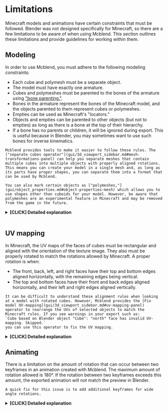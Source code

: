 # Limitations

Minecraft models and animations have certain constraints that must be followed. Blender was not designed specifically for Minecraft, so there are a few limitations to be aware of when using Mcblend. This section outlines these limitations and provide guidelines for working within them.


## Modeling
In order to use Mcblend, you must adhere to the following modeling constraints:

- Each cube and polymesh must be a separate object.
- The model must have exactly one armature.
- Cubes and polymeshes must be parented to the bones of the armature using ["bone parenting."](https://docs.blender.org/manual/en/2.93/scene_layout/object/editing/parent.html#bone-parent).
- Bones in the armature represent the bones of the Minecraft model, and the objects parented to them represent cubes or polymeshes.
- Empties can be used as Minecraft's "locators."
- Objects and empties can be parented to other objects (but not to empties) as long as there is a bone at the top of their hierarchy.
- If a bone has no parents or children, it will be ignored during export. This is useful because in Blender, you may sometimes want to use such bones for inverse kinematics.

```{note}
Mcblend provides tools to make it easier to follow these rules. The ["separate cubes operator"](gui/3d_viewport_sidebar.md#mesh-transformations-panel) can help you separate meshes that contain multiple cubes into multiple objects with properly aligned rotations. This means you can create your model in a single mesh and, as long as its parts have proper shapes, you can separate them into a format that can be used by Mcblend.

You can also mark certain objects as ["polymeshes,"](gui/object_properties.md#object-properties-mesh) which allows you to use shapes other than cuboids for your model. However, be aware that polymeshes are an experimental feature in Minecraft and may be removed from the game in the future.
```

<details>
<summary><b>[CLICK] Detailed explanation</b></summary>

Modeling limitations are the result of the format of Minecraft's model files. As shown in the code snippet below, a Minecraft model is made up of bones, with each bone containing a list of cubes and/or a single polymesh. Each cube and polymesh has its own pivot and rotation, and Mcblend needs this information in order to export the model correctly. This means that it is not possible to pack everything into a single mesh, as a mesh is simply a collection of vertices without a concept of rotation of its separate parts. Instead, you must create separate meshes for each cube and polymesh.
```
{
    "format_version": "1.16.0",
    "minecraft:geometry": [
        {
            "description": {
                ...
            },
            "bones": [
                {
                    "name": "my_bone",
                    "pivot": [0, 0, 0],
                    "rotation": [90, 0, 0],
                    "locators": {
                        "my_locator": {
                            "offset": [0, 0, 0],
                            "rotation": [-45, 0, 0]
                        }
                    },
                    "cubes": [
                        {
                            "uv": [0.0, 0.0],
                            "size": [32, 32, 32],
                            "origin": [-16, -16, -16],
                            "pivot": [0, 0, 0],
                            "rotation": [-90, 0, 0]
                        },
                        {
                            ...
                        }
                    ],
                    "poly_mesh": {
                        ...
                    }
                },
                {
                    "name": "my_bone2",
                    "parent": "my_bone",
                    ...
                }
            ]
        }
    ]
}
```

The rule of using a single armature per Minecraft model helps to make the mapping between the model in Blender and the model in Minecraft more intuitive and easier to understand. It also simplifies the process of working with multiple models. In earlier versions of Mcblend, it was possible to use hierarchies where some bones were represented by empties, but this made the models confusing and difficult to interpret, so the feature was removed. By enforcing the use of a single armature, it becomes clearer how the various parts of the model in Blender correspond to their counterparts in Minecraft.

</details>
<br/>

## UV mapping

In Minecraft, the UV maps of the faces of cubes must be rectangular and aligned with the orientation of the texture image. They also must be properly rotated to match the rotations allowed by Minecraft. A proper rotation is when:

- The front, back, left, and right faces have their top and bottom edges aligned horizontally, with the remaining edges being vertical.
- The top and bottom faces have their front and back edges aligned horizontally, and their left and right edges aligned vertically.

```{note}
It can be difficult to understand these alignment rules when looking at a model with rotated cubes. However, Mcblend provides the [Fix model UV-mapping](gui/3d_viewport_sidebar.md#uv-mapping-panel) operator to rearrange the UVs of selected objects to match the Minecraft rules. If you see warnings in your export such as:
`Cube based on Blender object "Cube": "north" face has invalid UV-mapping. Skipped.`
you can use this operator to fix the UV mapping.

```
<details>

<summary><b>[CLICK] Detailed explanation</b></summary>

There are two types of UV mapping in Minecraft: per-face UV mapping and default UV mapping. The default UV mapping is not very flexible, as the size and position of the faces are based on the size of the cube. The vector passed to the "uv" property defines the offset. With Mcblend, you don't have to worry about the type of UV mapping you use. If the faces are arranged in a way that allows saving the UV in default format, Mcblend will do so (because it is more compact). Otherwise, the UV is saved using the per-face mapping format.

Unfortunately, the per-face UV mapping is also limited. It cannot rotate the UV by 90 degrees. It uses two vectors to define the mapping of the face: the "uv" (offset) and the "uv_size". This format allows for flipping the rectangle, but not rotating it.

Examples of both types of UV-mapping in code are shown below:

The default UV-mapping:
```
"uv": [0.0, 64.0],
```

The per-face UV mapping

```
"uv": {
    "north": {"uv": [48.0, 32.0], "uv_size": [32.0, -32.0]},
    "east": {"uv": [48.0, 128.0], "uv_size": [32.0, -32.0]},
    "south": {"uv": [48.0, 96.0], "uv_size": [32.0, -32.0]},
    "west": {"uv": [48.0, 64.0], "uv_size": [32.0, -32.0]},
    "up": {"uv": [112.0, 64.0], "uv_size": [-32.0, -32.0]},
    "down": {"uv": [16.0, 32.0], "uv_size": [32.0, 32.0]}
},
```

</details>


## Animating

There is a limitation on the amount of rotation that can occur between two keyframes in an animation created with Mcblend. The maximum amount of rotation allowed is 180°. If the rotation between two keyframes exceeds this amount, the exported animation will not match the preview in Blender.

```{note}
A quick fix for this issue is to add additional keyframes for wide angle rotations.
```



<details>
<summary><b>[CLICK] Detailed explanation</b></summary>

This limitation is a result of the way Mcblend calculates rotations internally.

Blender supports multiple rotation modes and uses different types of rotations for different kinds of objects. For example, bone rotations in armatures use quaternions, while meshes use Euler angles. Additionally, users can choose different rotation modes for each object. Minecraft uses Euler angles, but the axes are set differently.

Mcblend can export models and animations regardless of the rotation modes used, but internally everything is converted to quaternions or translation matrices. The decision to use quaternions internally was made because they help avoid certain calculation errors.

However, the quaternion number system has only one unique representation for each rotation orientation, so it is not possible to distinguish a full rotation (360°) from no rotation (0°). This means that angles greater than 180° between two keyframes cannot be used, as Mcblend will always try to export the smallest possible rotation to the animation.

</details>
<br/>

